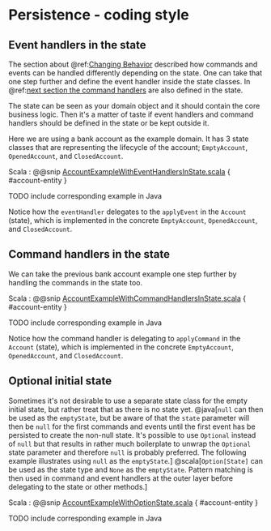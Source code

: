 # Persistence - coding style

## Event handlers in the state

The section about @ref:[Changing Behavior](persistence.md#changing-behavior) described how commands and events
can be handled differently depending on the state. One can take that one step further and define the event
handler inside the state classes. In @ref:[next section the command handlers](#command-handlers-in-the-state) are
also defined in the state.

The state can be seen as your domain object and it should contain the core business logic. Then it's a matter
of taste if event handlers and command handlers should be defined in the state or be kept outside it.

Here we are using a bank account as the example domain. It has 3 state classes that are representing the lifecycle
of the account; `EmptyAccount`, `OpenedAccount`, and `ClosedAccount`.

Scala
:  @@snip [AccountExampleWithEventHandlersInState.scala](/akka-persistence-typed/src/test/scala/docs/akka/persistence/typed/AccountExampleWithEventHandlersInState.scala) { #account-entity }

TODO include corresponding example in Java

Notice how the `eventHandler` delegates to the `applyEvent` in the `Account` (state), which is implemented
in the concrete `EmptyAccount`, `OpenedAccount`, and `ClosedAccount`.

## Command handlers in the state

We can take the previous bank account example one step further by handling the commands in the state too.

Scala
:  @@snip [AccountExampleWithCommandHandlersInState.scala](/akka-persistence-typed/src/test/scala/docs/akka/persistence/typed/AccountExampleWithCommandHandlersInState.scala) { #account-entity }

TODO include corresponding example in Java

Notice how the command handler is delegating to `applyCommand` in the `Account` (state), which is implemented
in the concrete `EmptyAccount`, `OpenedAccount`, and `ClosedAccount`.

## Optional initial state

Sometimes it's not desirable to use a separate state class for the empty initial state, but rather treat that as
there is no state yet.
@java[`null` can then be used as the `emptyState`, but be aware of that the `state` parameter
will then be `null` for the first commands and events until the first event has be persisted to create the
non-null state. It's possible to use `Optional` instead of `null` but that results in rather much boilerplate
to unwrap the `Optional` state parameter and therefore `null` is probably preferred. The following example
illustrates using `null` as the `emptyState`.]
@scala[`Option[State]` can be used as the state type and `None` as the `emptyState`. Pattern matching
is then used in command and event handlers at the outer layer before delegating to the state or other methods.]

Scala
:  @@snip [AccountExampleWithOptionState.scala](/akka-persistence-typed/src/test/scala/docs/akka/persistence/typed/AccountExampleWithOptionState.scala) { #account-entity }

TODO include corresponding example in Java
